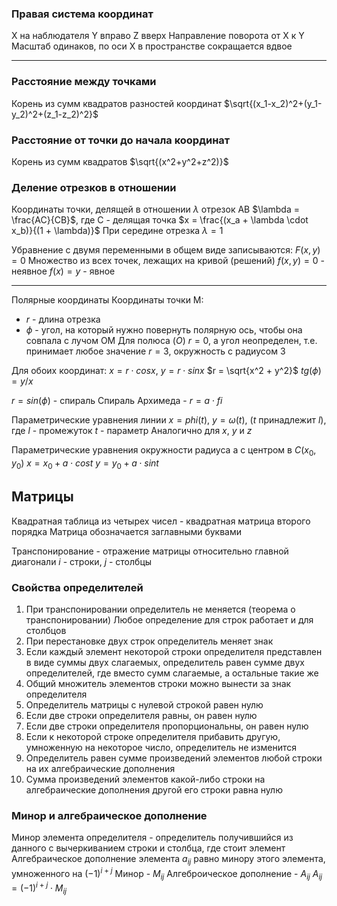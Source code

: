 ### Правая система координат
X на наблюдателя
Y вправо
Z вверх
Направление поворота от X к Y
Масштаб одинаков, по оси X в пространстве сокращается вдвое
- - -
### Расстояние между точками
Корень из сумм квадратов разностей координат
$\sqrt{(x_1-x_2)^2+(y_1-y_2)^2+(z_1-z_2)^2}$

### Расстояние от точки до начала координат
Корень из сумм квадратов
$\sqrt{(x^2+y^2+z^2)}$

### Деление отрезков в отношении
Координаты точки, делящей в отношении $\lambda$ отрезок AB
$\lambda = \frac{AC}{CB}$, где C - делящая точка
$x = \frac{(x_a + \lambda \cdot x_b)}{(1 + \lambda)}$
При середине отрезка $\lambda = 1$

Убравнение с двумя переменными в общем виде записываются: $F(x, y) = 0$
Множество из всех точек, лежащих на кривой (решений)
$f(x, y) = 0$ - неявное
$f(x) = y$ - явное
- - -
Полярные координаты
Координаты точки M:
- $r$ - длина отрезка
- $\phi$ - угол, на который нужно повернуть полярную ось, чтобы она совпала с лучом OM
Для полюса ($O$) $r = 0$, а угол неопределен, т.е. принимает любое значение
$r = 3$, окружность с радиусом 3

Для обоих координат:
$x = r \cdot cosx$, $y = r \cdot sinx$
$r = \sqrt{x^2 + y^2}$
$tg(\phi) = y/x$

$r = sin(\phi)$ - спираль
Спираль Архимеда - $r = a \cdot fi$

Параметрические уравнения линии
$x = phi(t)$, $y = \omega(t)$, ($t$ принадлежит $l$), где $l$ - промежуток
$t$ - параметр
Аналогично для $x$, $y$ и $z$

Параметрические уравнения окружности радиуса a с центром в $C(x_0, y_0)$
$x = x_0 + a \cdot cost$
$y = y_0 + a \cdot sint$

## Матрицы
Квадратная таблица из четырех чисел - квадратная матрица второго порядка
Матрица обозначается заглавными буквами

Транспонирование - отражение матрицы относительно главной диагонали
$i$ - строки, $j$ - столбцы
### Свойства определителей
1. При транспонировании определитель не меняется (теорема о транспонировании)
  Любое определение для строк работает и для столбцов
2. При перестановке двух строк определитель меняет знак
3. Если каждый элемент некоторой строки определителя представлен в виде суммы двух слагаемых, определитель равен сумме двух определителей, где вместо сумм слагаемые, а остальные такие же
4. Общий множитель элементов строки можно вынести за знак определителя
5. Определитель матрицы с нулевой строкой равен нулю
6. Если две строки определителя равны, он равен нулю
7. Если две строки определителя пропорциональны, он равен нулю
8. Если к некоторой строке определителя прибавить другую, умноженную на некоторое число, определитель не изменится
9. Определитель равен сумме произведений элементов любой строки на их алгебраические дополнения
10. Сумма произведений элементов какой-либо строки на алгебраические дополнения другой его строки равна нулю
### Минор и алгебраическое дополнение
Минор элемента определителя - определитель получившийся из данного с вычеркиванием строки и столбца, где стоит элемент
Алгебраическое дополнение элемента $a_{ij}$ равно минору этого элемента, умноженного на $(-1)^{i+j}$
Минор - $M_{ij}$
Алгеброическое дополнение - $A_{ij}$
$A_{ij}=(-1)^{i+j}\cdot M_{ij}$
